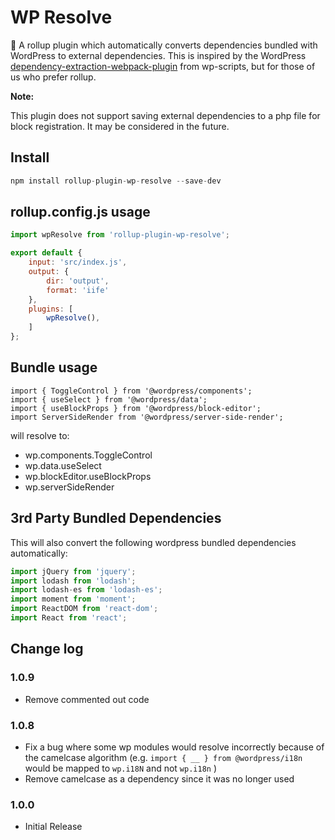 # WP Resolve

🍣 A rollup plugin which automatically converts dependencies bundled with WordPress to external dependencies. This is inspired by the WordPress [dependency-extraction-webpack-plugin](https://github.com/WordPress/gutenberg/tree/trunk/packages/dependency-extraction-webpack-plugin) from wp-scripts, but for those of us who prefer rollup.

**Note:**

This plugin does not support saving external dependencies to a php file for block registration. It may be considered in the future.

## Install

```js
npm install rollup-plugin-wp-resolve --save-dev
```

## rollup.config.js usage

```js
import wpResolve from 'rollup-plugin-wp-resolve';

export default {
	input: 'src/index.js',
	output: {
		dir: 'output',
		format: 'iife'
	},
	plugins: [
		wpResolve(),
	]
};
```

## Bundle usage

```
import { ToggleControl } from '@wordpress/components';
import { useSelect } from '@wordpress/data';
import { useBlockProps } from '@wordpress/block-editor';
import ServerSideRender from '@wordpress/server-side-render';
```

will resolve to:

* wp.components.ToggleControl
* wp.data.useSelect
* wp.blockEditor.useBlockProps
* wp.serverSideRender

## 3rd Party Bundled Dependencies

This will also convert the following wordpress bundled dependencies automatically:

```js
import jQuery from 'jquery';
import lodash from 'lodash';
import lodash-es from 'lodash-es';
import moment from 'moment';
import ReactDOM from 'react-dom';
import React from 'react';
```

## Change log

### 1.0.9

* Remove commented out code
### 1.0.8

* Fix a bug where some wp modules would resolve incorrectly because of the camelcase algorithm (e.g. `import { __ } from @wordpress/i18n` would be mapped to `wp.i18N` and not `wp.i18n` )
* Remove camelcase as a dependency since it was no longer used

### 1.0.0

* Initial Release
